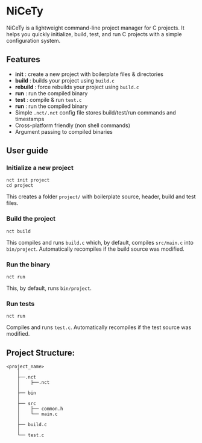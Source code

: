 # NiCeTy
NiCeTy is a lightweight command-line project manager for C projects.
It helps you quickly initialize, build, test, and run C projects with a simple configuration system.

## Features
- **init** : create a new project with 
boilerplate files & directories
- **build** : builds your project using `build.c`
- **rebuild** : force rebuilds your project using `build.c`
- **run** : run the compiled binary
- **test** : compile & run `test.c`
- **run** : run the compiled binary
- Simple `.nct/.nct` config file stores build/test/run commands and timestamps
- Cross-platform friendly (non shell commands)
- Argument passing to compiled binaries

## User guide
### Initialize a new project
```
nct init project
cd project
```
This creates a folder `project/` with boilerplate source, header, build and test files.
### Build the project
```
nct build
```
This compiles and runs `build.c` which, by default, compiles `src/main.c` into `bin/project`. 
Automatically recompiles if the build source was modified.
### Run the binary
```
nct run
```
This, by default, runs `bin/project`.
### Run tests
```
nct run
```
Compiles and runs `test.c`. Automatically recompiles if the test source was modified.

## Project Structure:
```
<project_name>
    │
    ├──.nct
    │    ├──.nct
    │
    ├── bin
    │
    ├── src
    │    ├── common.h
    │    └── main.c
    │
    ├── build.c
    │
    └── test.c
```
